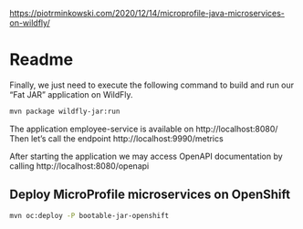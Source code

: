 https://piotrminkowski.com/2020/12/14/microprofile-java-microservices-on-wildfly/
# Readme
Finally, we just need to execute the following command to build and run our “Fat JAR” application on WildFly.

```bash 
mvn package wildfly-jar:run
````

The application employee-service is available on http://localhost:8080/
Then let’s call the endpoint http://localhost:9990/metrics

After starting the application we may access OpenAPI documentation by calling http://localhost:8080/openapi


## Deploy MicroProfile microservices on OpenShift


```bash
mvn oc:deploy -P bootable-jar-openshift
```